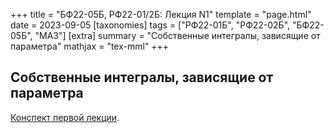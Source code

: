 +++
title = "БФ22-05Б, РФ22-01/2Б: Лекция N1"
template = "page.html"
date = 2023-09-05
[taxonomies]
tags = ["РФ22-01Б", "РФ22-02Б", "БФ22-05Б", "MA3"]
[extra]
summary = "Собственные интегралы, зависящие от параметра"
mathjax = "tex-mml"
+++

<!-- more -->

## Собственные интегралы, зависящие от параметра

[Конспект первой лекции](/MA3_Lecture_1.pdf). 